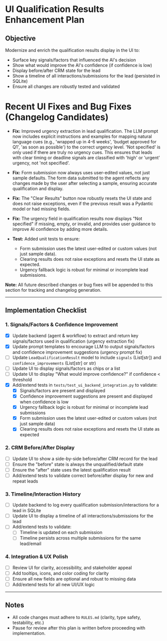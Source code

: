 # UI Qualification Results Enhancement Plan

## Objective
Modernize and enrich the qualification results display in the UI to:
- Surface key signals/factors that influenced the AI's decision
- Show what would improve the AI's confidence (if confidence is low)
- Display before/after CRM state for the lead
- Show a timeline of all interactions/submissions for the lead (persisted in SQLite)
- Ensure all changes are robustly tested and validated

# Recent UI Fixes and Bug Fixes (Changelog Candidates)

- **Fix:** Improved urgency extraction in lead qualification. The LLM prompt now includes explicit instructions and examples for mapping natural language cues (e.g., 'wrapped up in 4-6 weeks', 'budget approved for Q1', 'as soon as possible') to the correct urgency level. 'Not specified' is only used if there are truly no urgency cues. This ensures that leads with clear timing or deadline signals are classified with 'high' or 'urgent' urgency, not 'not specified'.

- **Fix:** Form submission now always uses user-edited values, not just sample defaults. The form data submitted to the agent reflects any changes made by the user after selecting a sample, ensuring accurate qualification and display.
- **Fix:** The "Clear Results" button now robustly resets the UI state and does not raise exceptions, even if the previous result was a Pydantic model or had missing fields.
- **Fix:** The urgency field in qualification results now displays "Not specified" if missing, empty, or invalid, and provides user guidance to improve AI confidence by adding more details.
- **Test:** Added unit tests to ensure:
    - Form submission uses the latest user-edited or custom values (not just sample data).
    - Clearing results does not raise exceptions and resets the UI state as expected.
    - Urgency fallback logic is robust for minimal or incomplete lead submissions.

**Note:** All future described changes or bug fixes will be appended to this section for tracking and changelog generation.

---

## Implementation Checklist

### 1. Signals/Factors & Confidence Improvement
- [x] Update backend (agent & workflow) to extract and return key signals/factors used in qualification (urgency extraction fix)
- [x] Update prompt templates to encourage LLM to output signals/factors and confidence improvement suggestions (urgency prompt fix)
- [ ] Update `LeadQualificationResult` model to include `signals` (List[str]) and `confidence_improvements` (List[str] or str)
- [ ] Update UI to display signals/factors as chips or a list
- [ ] Update UI to display "What would improve confidence?" if confidence < threshold
- [x] Add/extend tests in `tests/test_ui_backend_integration.py` to validate:
    - [x] Signals/factors are present and displayed
    - [x] Confidence improvement suggestions are present and displayed when confidence is low
    - [x] Urgency fallback logic is robust for minimal or incomplete lead submissions
    - [x] Form submission uses the latest user-edited or custom values (not just sample data)
    - [x] Clearing results does not raise exceptions and resets the UI state as expected

### 2. CRM Before/After Display
- [ ] Update UI to show a side-by-side before/after CRM record for the lead
- [ ] Ensure the "before" state is always the unqualified/default state
- [ ] Ensure the "after" state uses the latest qualification result
- [ ] Add/extend tests to validate correct before/after display for new and repeat leads

### 3. Timeline/Interaction History
- [ ] Update backend to log every qualification submission/interactions for a lead in SQLite
- [ ] Update UI to display a timeline of all interactions/submissions for the lead
- [ ] Add/extend tests to validate:
    - [ ] Timeline is updated on each submission
    - [ ] Timeline persists across multiple submissions for the same lead/email

### 4. Integration & UX Polish
- [ ] Review UI for clarity, accessibility, and stakeholder appeal
- [ ] Add tooltips, icons, and color coding for clarity
- [ ] Ensure all new fields are optional and robust to missing data
- [ ] Add/extend tests for all new UI/UX logic

---

## Notes
- All code changes must adhere to `RULES.md` (clarity, type safety, testability, etc.)
- Pause for review after this plan is written before proceeding with implementation. 